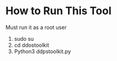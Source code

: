 # How to Run This Tool
Must run it as a root user
1) sudo su
2) cd ddostoolkit
3) Python3 ddpstoolkit.py
